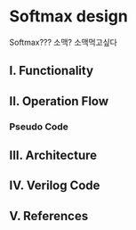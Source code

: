 # Softmax design

Softmax??? 소맥?
소맥먹고싶다



## I. Functionality



## II. Operation Flow

### Pseudo Code

## III. Architecture

## IV. Verilog Code

## V. References